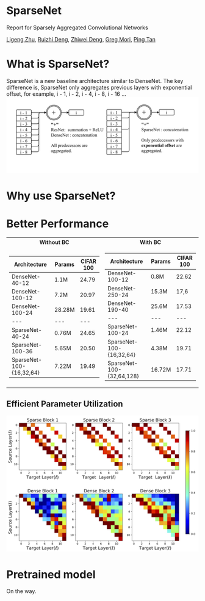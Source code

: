 # SparseNet
Report for Sparsely Aggregated Convolutional Networks

[Ligeng Zhu](https://lzhu.me), [Ruizhi Deng](http://www.sfu.ca/~ruizhid/), [Zhiwei Deng](http://www.sfu.ca/~zhiweid/), [Greg Mori](http://www.cs.sfu.ca/~mori/), [Ping Tan](https://www.cs.sfu.ca/~pingtan/)

# What is SparseNet?
SparseNet is a new baseline architecture similar to DenseNet. The key difference is, SparseNet only aggregates previous layers with exponential offset, for example, i - 1, i - 2, i - 4, i - 8, i - 16 ...
![](images/dense_and_sparse.png)

# Why use SparseNet?
# Better Performance

<table>
<tr><th> Without BC </th><th> With BC </th></tr>
<tr><td>

Architecture | Params | CIFAR 100
--- | --- | ---
DenseNet-40-12  | 1.1M | 24.79
DenseNet-100-12 | 7.2M | 20.97
DenseNet-100-24 | 28.28M | 19.61
--- | --- | ---
SparseNet-40-24  | 0.76M | 24.65
SparseNet-100-36 | 5.65M | 20.50
SparseNet-100-{16,32,64} | 7.22M | 19.49


</td><td>

Architecture | Params | CIFAR 100
--- | --- | ---
DenseNet-100-12 | 0.8M | 22.62
DenseNet-250-24 | 15.3M | 17,6
DenseNet-190-40 | 25.6M | 17.53
--- | --- | ---
SparseNet-100-24  | 1.46M | 22.12
SparseNet-100-{16,32,64} | 4.38M | 19.71
SparseNet-100-{32,64,128} | 16.72M | 17.71


</td></tr> </table>


## Efficient Parameter Utilization
![](images/cropped_two-weights-int.jpg)

# Pretrained model
On the way.
